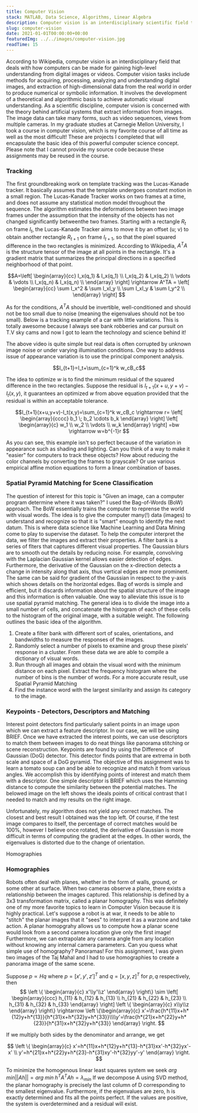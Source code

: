 ```yaml
---
title: Computer Vision
stack: MATLAB, Data Science, Algorithms, Linear Algebra
description: Computer vision is an interdisciplinary scientific field that deals with how computers can gain high-level understanding from digital images or videos. From the perspective of engineering, it seeks to understand and automate tasks that the human visual system
slug: computer-vision
date: 2021-01-01T00:00:00+00:00
featuredImg: ../../images/computer-vision.jpg
readTime: 15
---
```


According to Wikipedia, computer vision is an interdisciplinary field that deals with how computers can be made for gaining high-level understanding from digital images or videos. Computer vision tasks include methods for acquiring, processing, analyzing and understanding digital images, and extraction of high-dimensional data from the real world in order to produce numerical or symbolic information. It involves the development of a theoretical and algorithmic basis to achieve automatic visual understanding. As a scientific discipline, computer vision is concerned with the theory behind artificial systems that extract information from images. The image data can take many forms, such as video sequences, views from multiple cameras. In my graduate studies at Carnegie Mellon University, I took a course in computer vision, which is my favorite course of all time as well as the most difficult! These are projects I completed that will encapsulate the basic idea of this powerful computer science concept. Please note that I cannot provide my source code because these assignments may be reused in the course.

### Tracking

The first groundbreaking work on template tracking was the Lucas-Kanade tracker. It basically assumes that the template undergoes constant motion in a small region. The Lucas-Kanade Tracker works on two frames at a time, and does not assume any statistical motion model throughout the sequence. The algorithm estimates the deformations between two image frames under the assumption that the intensity of the objects has not changed significantly betweenthe two frames. Starting with a rectangle $R_t$ on frame $I_t$, the Lucas-Kanade Tracker aims to move it by an offset (u; v) to obtain another rectangle $R_{t+1}$ on frame $I_{t+1}$, so that the pixel squared difference in the two rectangles is minimized. According to Wikipedia, $A^TA$ is the structure tensor of the image at all points in the rectangle. It's a gradient matrix that summarizes the principal directions in a specified neighborhood of that point.

$$A=\left[ \begin{array}{cc} I_x(q_1) & I_x(q_1) \\ I_x(q_2) & I_x(q_2) \\ \vdots & \vdots \\ I_x(q_n) & I_x(q_n) \\ \end{array} \right] \rightarrow A^TA = \left[ \begin{array}{cc} \sum I_x^2 & \sum I_xI_y \\ \sum I_xI_y & \sum I_y^2 \\ \end{array} \right] $$

As for the conditions, $A^TA$ should be invertible, well-conditioned and should not be too small due to noise (meaning the eigenvalues should not be too small). Below is a tracking example of a car with little variations. This is totally awesome because I always see bank robberies and car pursuit on T.V sky cams and now I got to learn the technology and science behind it!

The above video is quite simple but real data is often corrupted by unknown image noise or under varying illumination conditions. One way to address issue of appearance variation is to use the principal component analysis.

$$I_{t+1}=I_t+\sum_{c=1}^k w_cB_c$$

The idea to optimize $w$ is to find the minimum residual of the squared difference in the two rectangles. Suppose the residual is $I_{t+1}(x+u,y+v)-I_t(x,y)$, it guarantees an optimized $w$ from above equation provided that the residual is within an acceptable tolerance.

$$I_{t+1}(x+u,y+v)-I_t(x,y)=\sum_{c=1}^k w_cB_c \rightarrow r= \left[ \begin{array}{cccc} b_1 \; b_2 \cdots b_k \end{array} \right] \left[ \begin{array}{c} w_1 \\ w_2 \\ \vdots \\ w_k \end{array} \right] =bw \rightarrow w=b^{-1}r $$

As you can see, this example isn't so perfect because of the variation in appearance such as shading and lighting. Can you think of a way to make it "easier" for computers to track these objects? How about reducing the color channels by converting the frames to grayscale? Or use various empirical affine motion equations to form a linear combination of bases.

### Spatial Pyramid Matching for Scene Classification

The question of interest for this topic is "Given an image, can a computer program determine where it was taken?" I used the Bag-of-Words (BoW) approach. The BoW essentially trains the computer to reprense the world with visual words. The idea is to give the computer many(!) data (images) to understand and recognize so that it is "smart" enough to identify the next datum. This is where data science like Machine Learning and Data Mining come to play to supervise the dataset. To help the computer interpret the data, we filter the images and extract their properties. A filter bank is a series of flters that captures different visual properties. The Gaussian blurs are to smooth out the details by reducing noise. For example, convolving with the Laplacian Gaussian kernel allows easier detection of edges. Furthermore, the derivative of the Gaussian on the x-direction detects a change in intensity along that axis, thus vertical edges are more prominent. The same can be said for gradient of the Gaussian in respect to the y-axis which shows details on the horizontal edges. Bag of words is simple and efficient, but it discards information about the spatial structure of the image and this information is often valuable. One way to alleviate this issue is to use spatial pyramid matching. The general idea is to divide the image into a small number of cells, and concatenate the histogram of each of these cells to the histogram of the original image, with a suitable weight. The following outlines the basic idea of the algorithm.

1. Create a filter bank with different sort of scales, orientations, and bandwidths to measure the responses of the images.
1. Randomly select a number of pixels to examine and group these pixels' response in a cluster. From these data we are able to compile a dictionary of visual words.
1. Run through all images and obtain the visual word with the minimum distance on each pixel. Extract the frequency histogram where the number of bins is the number of words. For a more accurate result, use Spatial Pyramid Matching
1. Find the instance word with the largest similarity and assign its category to the image.

### Keypoints - Detectors, Descriptors and Matching

Interest point detectors find particularly salient points in an image upon which we can extract a feature descriptor. In our case, we will be using BRIEF. Once we have extracted the interest points, we can use descriptors to match them between images to do neat things like panorama stitching or scene reconstruction. Keypoints are found by using the Difference of Gaussian (DoG) detector. This detector finds points that are extrema in both scale and space of a DoG pyramid. The objective of this assignment was to learn a tomato soup can and be able to recognize and match it from various angles. We accomplish this by identifying points of interest and match them with a descriptor. One simple descriptor is BRIEF which uses the Hamming distance to compute the similarity between the potential matches. The belowed image on the left shows the ideals points of critical contrast that I needed to match and my results on the right image.

Unfortunately, my algorithm does not yield any correct matches. The closest and best result I obtained was the top left. Of course, if the test image compares to itself, the percentage of correct matches would be 100%, however I believe once rotated, the derivative of Gaussian is more difficult in terms of computing the gradient at the edges. In other words, the eigenvalues is distorted due to the change of orientation.

Homographies

### Homographies

Robots often deal with planes, whether in the form of walls, ground, or some other at surface. When two cameras observe a plane, there exists a relationship between the images captured. This relationship is defined by a 3x3 transformation matrix, called a planar homography. This was definitely one of my more favorite topics to learn in Computer Vision because it is highly practical. Let's suppose a robot is at war, it needs to be able to "stitch" the planar images that it "sees" to interpret it as a warzone and take action. A planar homopgrahy allows us to compute how a planar scene would look from a second camera location give only the first image! Furthermore, we can extrapolate any camera angle from any location without knowing any internal camera parameters. Can you quess what simple use of homography? Panoramas! For this assignment, I was given two images of the Taj Mahal and I had to use homographies to create a panorama image of the same scene.

Suppose $p \propto Hq$ where $p=[x',y',z']^T$ and $q=[x,y,z]^T$ for $p,q$ respectively, then
$$ \left \{ \begin{array}{c} x'\\y'\\z' \end{array} \right\} \sim \left[ \begin{array}{ccc} h_{11} & h_{12} & h_{13} \\ h_{21} & h_{22} & h_{23} \\ h_{31} & h_{32} & h_{33} \end{array} \right] \left \{ \begin{array}{c} x\\y\\z \end{array} \right\} \rightarrow \left \{\begin{array}{c} x'=\frac{h*{11}x+h*{12}y+h*{13}}{h*{31}x+h*{32}y+h*{33}}\\\\y'=\frac{h*{21}x+h*{22}y+h*{23}}{h*{31}x+h*{32}y+h*{33}} \end{array} \right. $$

If we multiply both sides by the denominator and arrange, we get

$$ \left \{ \begin{array}{c} x'=h*{11}x+h*{12}y+h*{13}-h*{31}xx'-h*{32}yx'-x' \\ y'=h*{21}x+h*{22}y+h*{23}-h*{31}xy'-h*{32}yy'-y' \end{array} \right. $$

To minimize the homogenous linear least squares system we seek $arg \; min ||Ah|| = arg \; min \;h^TA^TAh = \lambda_{min}$ If we decompose A using SVD method, the planar homography is precisely the last column of D corresponding to the smallest eigenvalue. Furthermore, if the eigenvalues are zero, h is exactly determined and fits all the points perfect. If the values are positive, the system is overdetermined and a residual will exist.
